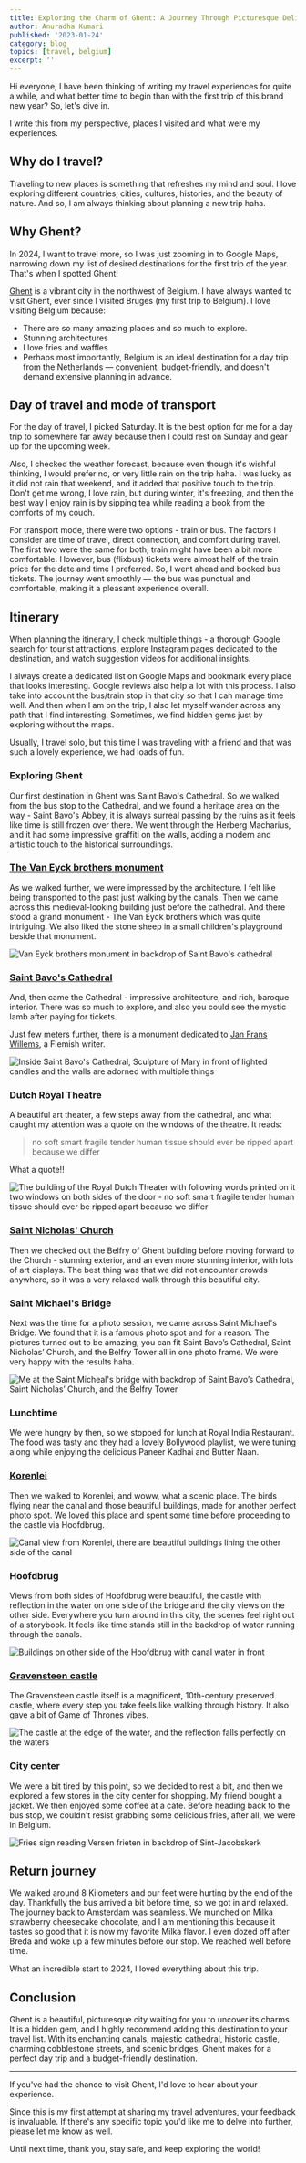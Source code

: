 ```yaml
---
title: Exploring the Charm of Ghent: A Journey Through Picturesque Delights
author: Anuradha Kumari
published: '2023-01-24'
category: blog
topics: [travel, belgium]
excerpt: ''
---
```


Hi everyone, I have been thinking of writing my travel experiences for quite a while, and what better time to begin than with the first trip of this brand new year? So, let's dive in.

I write this from my perspective, places I visited and what were my experiences.

## Why do I travel?
Traveling to new places is something that refreshes my mind and soul. I love exploring different countries, cities, cultures, histories, and the beauty of nature. And so, I am always thinking about planning a new trip haha. 

## Why Ghent?
In 2024, I want to travel more, so I was just zooming in to Google Maps, narrowing down my list of desired destinations for the first trip of the year. That's when I spotted Ghent!

[Ghent](https://visit.gent.be/en/see-do) is a vibrant city in the northwest of Belgium. I have always wanted to visit Ghent, ever since I visited Bruges (my first trip to Belgium). I love visiting Belgium because:
- There are so many amazing places and so much to explore.
- Stunning architectures 
- I love fries and waffles 
- Perhaps most importantly, Belgium is an ideal destination for a day trip from the Netherlands — convenient, budget-friendly, and doesn't demand extensive planning in advance.

## Day of travel and mode of transport
For the day of travel, I picked Saturday. It is the best option for me for a day trip to somewhere far away because then I could rest on Sunday and gear up for the upcoming week. 

Also, I checked the weather forecast, because even though it's wishful thinking, I would prefer no, or very little rain on the trip haha. I was lucky as it did not rain that weekend, and it added that positive touch to the trip. Don't get me wrong, I love rain, but during winter, it's freezing, and then the best way I enjoy rain is by sipping tea while reading a book from the comforts of my couch.

For transport mode, there were two options - train or bus. The factors I consider are time of travel, direct connection, and comfort during travel. The first two were the same for both, train might have been a bit more comfortable. However, bus (flixbus) tickets were almost half of the train price for the date and time I preferred. So, I went ahead and booked bus tickets. The journey went smoothly — the bus was punctual and comfortable, making it a pleasant experience overall.

## Itinerary

When planning the itinerary, I check multiple things - a thorough Google search for tourist attractions, explore Instagram pages dedicated to the destination, and watch suggestion videos for additional insights.

I always create a dedicated list on Google Maps and bookmark every place that looks interesting. Google reviews also help a lot with this process. I also take into account the bus/train stop in that city so that I can manage time well. And then when I am on the trip, I also let myself wander across any path that I find interesting. Sometimes, we find hidden gems just by exploring without the maps.

Usually, I travel solo, but this time I was traveling with a friend and that was such a lovely experience, we had loads of fun.

### Exploring Ghent
Our first destination in Ghent was Saint Bavo's Cathedral. So we walked from the bus stop to the Cathedral, and we found a heritage area on the way - Saint Bavo's Abbey, it is always surreal passing by the ruins as it feels like time is still frozen over there. We went through the Herberg Macharius, and it had some impressive graffiti on the walls, adding a modern and artistic touch to the historical surroundings. 

### [The Van Eyck brothers monument](https://visit.gent.be/en/see-do/van-eyck-brothers)
As we walked further, we were impressed by the architecture. I felt like being transported to the past just walking by the canals. Then we came across this medieval-looking building just before the cathedral. And there stood a grand monument - The Van Eyck brothers which was quite intriguing. We also liked the stone sheep in a small children's playground beside that monument.


![Van Eyck brothers monument in backdrop of Saint Bavo's cathedral](https://dev-to-uploads.s3.amazonaws.com/uploads/articles/rnefqeulphqpct9q6faz.jpg)


### [Saint Bavo's Cathedral](https://www.sintbaafskathedraal.be/en/)
And, then came the Cathedral - impressive architecture, and rich, baroque interior. There was so much to explore, and also you could see the mystic lamb after paying for tickets.

Just few meters further, there is a monument dedicated to [Jan Frans Willems](https://www.gent-geprent.com/standbeelden-2/standbeelden-deel-1/jan-frans-willems), a Flemish writer. 


![Inside Saint Bavo's Cathedral, Sculpture of Mary in front of lighted candles and the walls are adorned with multiple things](https://dev-to-uploads.s3.amazonaws.com/uploads/articles/vc3ataxyafzc1038l505.png)



### Dutch Royal Theatre

A beautiful art theater, a few steps away from the cathedral, and what caught my attention was a quote on the windows of the theatre. It reads:

> no soft smart fragile tender human tissue should ever be ripped apart because we differ

What a quote!!


![The building of the Royal Dutch Theater with following words printed on it two windows on both sides of the door - no soft smart fragile tender human tissue should ever be ripped apart because we differ](https://dev-to-uploads.s3.amazonaws.com/uploads/articles/ixmei8kz5unyq7f8fa7d.png)



### [Saint Nicholas' Church](https://maps.app.goo.gl/z39wnVhJxrdJ3xzS8)
Then we checked out the Belfry of Ghent building before moving forward to the Church - stunning exterior, and an even more stunning interior, with lots of art displays. The best thing was that we did not encounter crowds anywhere, so it was a very relaxed walk through this beautiful city. 

### Saint Michael's Bridge
Next was the time for a photo session, we came across Saint Michael's Bridge. We found that it is a famous photo spot and for a reason. The pictures turned out to be amazing, you can fit Saint Bavo’s Cathedral, Saint Nicholas’ Church, and the Belfry Tower all in one photo frame. We were very happy with the results haha.


![Me at the Saint Micheal's bridge with backdrop of Saint Bavo’s Cathedral, Saint Nicholas’ Church, and the Belfry Tower](https://dev-to-uploads.s3.amazonaws.com/uploads/articles/sy3dm6p791hvm5y5pw0h.png)



### Lunchtime
We were hungry by then, so we stopped for lunch at Royal India Restaurant. The food was tasty and they had a lovely Bollywood playlist, we were tuning along while enjoying the delicious Paneer Kadhai and Butter Naan.

### [Korenlei](https://maps.app.goo.gl/ybxgGJ1CxaS9Ay4L8)
Then we walked to Korenlei, and woww, what a scenic place. The birds flying near the canal and those beautiful buildings, made for another perfect photo spot. We loved this place and spent some time before proceeding to the castle via Hoofdbrug. 


![Canal view from Korenlei, there are beautiful buildings lining the other side of the canal](https://dev-to-uploads.s3.amazonaws.com/uploads/articles/934bt6lbxu5380bzn26s.png)



### Hoofdbrug
Views from both sides of Hoofdbrug were beautiful, the castle with reflection in the water on one side of the bridge and the city views on the other side. Everywhere you turn around in this city, the scenes feel right out of a storybook. It feels like time stands still in the backdrop of water running through the canals. 


![Buildings on other side of the Hoofdbrug with canal water in front](https://dev-to-uploads.s3.amazonaws.com/uploads/articles/5ntc5k8n7nsn98q32tk2.png)

 

### [Gravensteen castle](https://historischehuizen.stad.gent/en/castle-counts/history-and-stories)
The Gravensteen castle itself is a magnificent, 10th-century preserved castle, where every step you take feels like walking through history. It also gave a bit of Game of Thrones vibes. 


![The castle at the edge of the water, and the reflection falls perfectly on the waters](https://dev-to-uploads.s3.amazonaws.com/uploads/articles/d3e2344fw1cdzr6xclwg.jpg)

### City center
We were a bit tired by this point, so we decided to rest a bit, and then we explored a few stores in the city center for shopping. My friend bought a jacket. We then enjoyed some coffee at a cafe. Before heading back to the bus stop, we couldn't resist grabbing some delicious fries, after all, we were in Belgium.


![Fries sign reading Versen frieten in backdrop of Sint-Jacobskerk](https://dev-to-uploads.s3.amazonaws.com/uploads/articles/hqvqqkz1tfdv4vqxe247.png)



## Return journey

We walked around 8 Kilometers and our feet were hurting by the end of the day. Thankfully the bus arrived a bit before time, so we got in and relaxed. The journey back to Amsterdam was seamless. We munched on Milka strawberry cheesecake chocolate, and I am mentioning this because it tastes so good that it is now my favorite Milka flavor. I even dozed off after Breda and woke up a few minutes before our stop. We reached well before time.

What an incredible start to 2024, I loved everything about this trip.

## Conclusion

Ghent is a beautiful, picturesque city waiting for you to uncover its charms. It is a hidden gem, and I highly recommend adding this destination to your travel list. With its enchanting canals, majestic cathedral, historic castle, charming cobblestone streets, and scenic bridges, Ghent makes for a perfect day trip and a budget-friendly destination.

-----

If you've had the chance to visit Ghent, I'd love to hear about your experience.

Since this is my first attempt at sharing my travel adventures, your feedback is invaluable. If there's any specific topic you'd like me to delve into further, please let me know as well.

Until next time, thank you, stay safe, and keep exploring the world!



